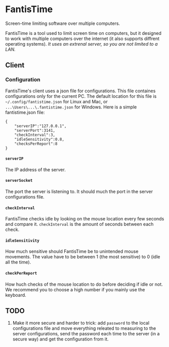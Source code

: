 # FantisTime
Screen-time limiting software over multiple computers.

FantisTime is a tool used to limit screen time on computers, but it designed to work with multiple computers over the internet (it also supports diffrent operating systems).
_It uses an extrenal server, so you are not limited to a LAN._

## Client
### Configuration
FantisTime's client uses a json file for configurations. This file containes configurations only for the current PC. The default location for this file is `~/.config/fantistime.json` for Linux and Mac, or `...\Users\...\.fantistime.json` for Windows.
Here is a simple fantistime.json file:
```
{
    "serverIP":"127.0.0.1",
    "serverPort":3141,
    "checkInterval":3,
    "idleSensitivity":0.8,
    "checksPerReport":8
}
```
#### `serverIP`
The IP address of the server. 
#### `serverSocket`
The port the server is listening to. It should much the port in the server configurations file.
#### `checkInterval`
FantisTime checks idle by looking on the mouse location every few seconds and compare it. `checkInterval` is the amount of seconds between each check.
#### `idleSensitivity`
How much sensitive should FantisTime be to unintended mouse movements. The value have to be between 1 (the most sensitive) to 0 (idle all the time).
#### `checkPerReport`
How huch checks of the mouse location to do before deciding if idle or not. We recommend you to choose a high number if you mainly use the keyboard.

## TODO
1. Make it more secure and harder to trick: add `password` to the local configurations file and move everything releated to measuring to the server configurations, send the password each time to the server (in a secure way) and get the configuration from it.

